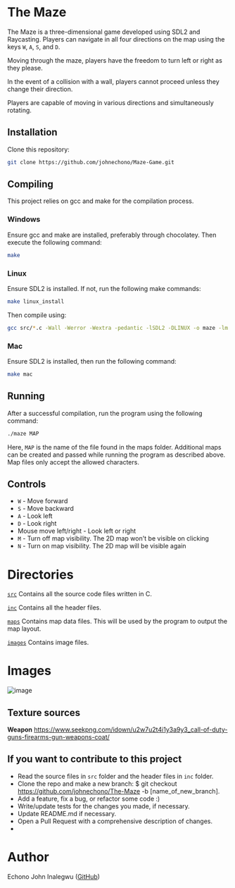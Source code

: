 # The Maze

The Maze is a three-dimensional game developed using SDL2 and Raycasting. Players can navigate in all four directions on the map using the keys `W`, `A`, `S`, and `D`.

Moving through the maze, players have the freedom to turn left or right as they please.

In the event of a collision with a wall, players cannot proceed unless they change their direction.

Players are capable of moving in various directions and simultaneously rotating.

## Installation

Clone this repository:
```bash
git clone https://github.com/johnechono/Maze-Game.git
```

## Compiling

This project relies on gcc and make for the compilation process.

### Windows

Ensure gcc and make are installed, preferably through chocolatey. Then execute the following command:
```bash 
make
```

### Linux

Ensure SDL2 is installed. If not, run the following make commands: 
```bash
make linux_install
```
Then compile using:
```bash
gcc src/*.c -Wall -Werror -Wextra -pedantic -lSDL2 -DLINUX -o maze -lm
```

### Mac

Ensure SDL2 is installed, then run the following command:
```bash
make mac
```

## Running

After a successful compilation, run the program using the following command:
```bash
./maze MAP
```
Here, `MAP` is the name of the file found in the maps folder. Additional maps can be created and passed while running the program as described above. Map files only accept the allowed characters.

## Controls

- `W` - Move forward
- `S` - Move backward
- `A` - Look left
- `D` - Look right
- Mouse move left/right - Look left or right
- `M` - Turn off map visibility. The 2D map won't be visible on clicking
- `N` - Turn on map visibility. The 2D map will be visible again

# Directories

[`src`](https://github.com/johnechono/Maze-Game/tree/main/src)
Contains all the source code files written in C.

[`inc`](https://github.com/johnechono/Maze-Game/tree/main/inc)
Contains all the header files.

[`maps`](https://github.com/johnechono/Maze-Game/tree/main/maps)
Contains map data files. This will be used by the program to output the map layout.

[`images`](https://github.com/johnechono/Maze-Game/tree/main/images)
Contains image files.

# Images
![image](https://user-images.githubusercontent.com/44834632/138765500-bd3838d0-fe46-4018-87b0-21143fb77e8b.png)
 
## Texture sources
**Weapon**
https://www.seekpng.com/idown/u2w7u2t4i1y3a9y3_call-of-duty-guns-firearms-gun-weapons-coat/

## If you want to contribute to this project

- Read the source files in ```src``` folder and the header files in ```inc``` folder.
- Clone the repo and make a new branch: $ git checkout https://github.com/johnechono/The-Maze -b [name_of_new_branch].
- Add a feature, fix a bug, or refactor some code :)
- Write/update tests for the changes you made, if necessary.
- Update README.md if necessary.
- Open a Pull Request with a comprehensive description of changes.
- 
# Author

Echono John Inalegwu ([GitHub](https://github.com/johnechono))
